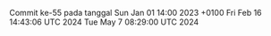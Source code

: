 Commit ke-55 pada tanggal Sun Jan 01 14:00 2023 +0100
Fri Feb 16 14:43:06 UTC 2024
Tue May  7 08:29:00 UTC 2024
